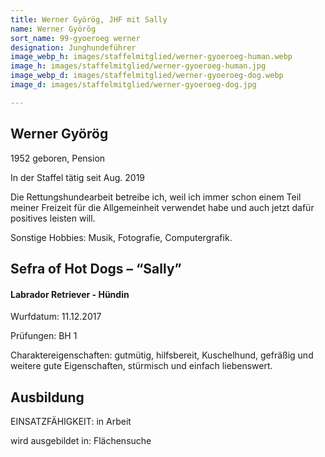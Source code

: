 ```yaml
---
title: Werner Györög, JHF mit Sally
name: Werner Györög
sort_name: 99-gyoeroeg werner
designation: Junghundeführer
image_webp_h: images/staffelmitglied/werner-gyoeroeg-human.webp
image_h: images/staffelmitglied/werner-gyoeroeg-human.jpg
image_webp_d: images/staffelmitglied/werner-gyoeroeg-dog.webp
image_d: images/staffelmitglied/werner-gyoeroeg-dog.jpg

---
```

## Werner Györög
1952 geboren, Pension

In der Staffel tätig seit Aug. 2019

Die Rettungshundearbeit betreibe ich, weil ich immer schon einem Teil meiner Freizeit für die Allgemeinheit verwendet habe und auch jetzt dafür positives leisten will.

Sonstige Hobbies: Musik, Fotografie, Computergrafik.

## Sefra of Hot Dogs – “Sally”
#### Labrador Retriever - Hündin
Wurfdatum: 11.12.2017

Prüfungen: BH 1

Charaktereigenschaften: gutmütig, hilfsbereit, Kuschelhund, gefräßig und weitere gute Eigenschaften, stürmisch und einfach liebenswert.

## Ausbildung
EINSATZFÄHIGKEIT: in Arbeit

wird ausgebildet in: Flächensuche